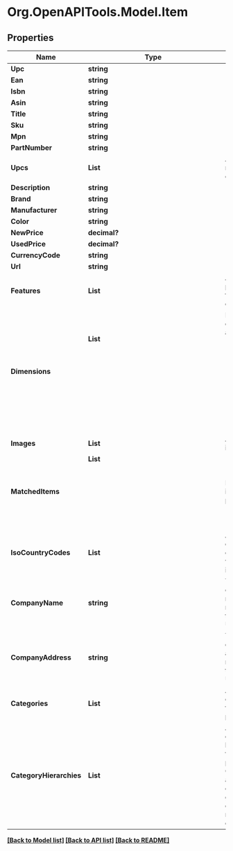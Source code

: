 # Org.OpenAPITools.Model.Item
## Properties

Name | Type | Description | Notes
------------ | ------------- | ------------- | -------------
**Upc** | **string** |  | [optional] 
**Ean** | **string** |  | [optional] 
**Isbn** | **string** |  | [optional] 
**Asin** | **string** |  | [optional] 
**Title** | **string** |  | [optional] 
**Sku** | **string** |  | [optional] 
**Mpn** | **string** |  | [optional] 
**PartNumber** | **string** |  | [optional] 
**Upcs** | **List<string>** | A list of matching upc codes. | [optional] 
**Description** | **string** |  | [optional] 
**Brand** | **string** |  | [optional] 
**Manufacturer** | **string** |  | [optional] 
**Color** | **string** |  | [optional] 
**NewPrice** | **decimal?** |  | [optional] 
**UsedPrice** | **decimal?** |  | [optional] 
**CurrencyCode** | **string** |  | [optional] 
**Url** | **string** |  | [optional] 
**Features** | **List<string>** | A list of product feature descriptions. | [optional] 
**Dimensions** | **List<Object>** | Product dimensions and weight.  (&#39;meters&#39;, &#39;centimeters&#39;, &#39;millimeters&#39;, &#39;inches&#39;, &#39;feet&#39;, &#39;yards&#39;, &#39;ounces&#39;, &#39;pounds&#39;, &#39;grams&#39;, &#39;milligrams&#39;, &#39;kilograms&#39;) | [optional] 
**Images** | **List<string>** | A list product images. | [optional] 
**MatchedItems** | **List<Object>** | Matched items for this product. | [optional] 
**IsoCountryCodes** | **List<string>** | A list of country codes from which this item belongs. | [optional] 
**CompanyName** | **string** | The company name registered to the product&#39;s UPC or EAN. | [optional] 
**CompanyAddress** | **string** | The company address registered to the product&#39;s UPC or EAN. | [optional] 
**Categories** | **List<string>** | A list of categories for this product. | [optional] 
**CategoryHierarchies** | **List<string>** | A list of category hierarchies for this product. Categories are listed in order of generic category to most specific category. | [optional] 

[[Back to Model list]](../README.md#documentation-for-models) [[Back to API list]](../README.md#documentation-for-api-endpoints) [[Back to README]](../README.md)


